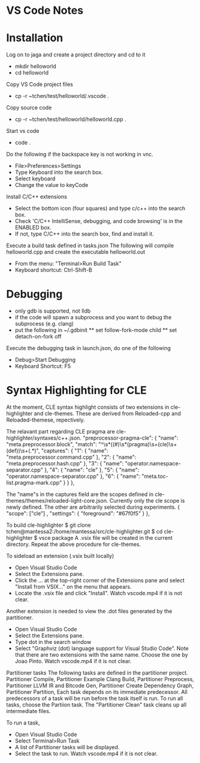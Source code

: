 <h1> VS Code Notes</h1>

# Installation

Log on to jaga and create a project directory and cd to it
* mkdir helloworld
* cd helloworld

Copy VS Code project files
* cp -r ~tchen/test/helloworld/.vscode .

Copy source code
* cp -r ~tchen/test/helloworld/helloworld.cpp .

Start vs code
* code .

Do the following if the backspace key is not working in vnc.
* File>Preferences>Settings
* Type Keyboard into the search box.
* Select keyboard
* Change the value to keyCode

Install C/C++ extensions
* Select the bottom icon (four squares) and type c/c++ into the search box.
* Check 'C/C++ IntelliSense, debugging, and code browsing' is in the ENABLED box.
* If not, type C/C++ into the search box, find and install it.

Execute a build task defined in tasks.json
The following will compile helloworld.cpp and create the executable helloworld.out
* From the menu: "Terminal>Run Build Task"
* Keyboard shortcut: Ctrl-Shift-B

# Debugging
* only gdb is supported, not lldb
* if the code will spawn a subprocess and you want to debug the subprocess (e.g. clang)
* put the following in ~/.gdbinit
** set follow-fork-mode child
** set detach-on-fork off

Execute the debugging task in launch.json, do one of the following
* Debug>Start Debugging
* Keyboard Shortcut: F5

# Syntax Highlighting for CLE
At the moment, CLE syntax highlight consists of two extensions in cle-highlighter and cle-themes. These are derived from Reloaded-cpp and Reloaded-themese, repectively.

The relavant part regarding CLE pragma are cle-highlighter/syntaxes/c++.json.
    "preprocessor-pragma-cle": {
      "name": "meta.preprocessor.block",
      "match": "^\\s*((#)\\s*(pragma)\\s+(cle)\\s+(def))\\s+(.*)",
      "captures": {
        "1": { "name": "meta.preprocessor.command.cpp" },
        "2": { "name": "meta.preprocessor.hash.cpp" },
        "3": { "name": "operator.namespace-separator.cpp" },
        "4": { "name": "cle" },
        "5": { "name": "operator.namespace-separator.cpp" },
        "6": { "name": "meta.toc-list.pragma-mark.cpp" }
      }
    },

The "name"s in the captures field are the scopes defined in cle-themes/themes/reloaded-light-core.json. Currently only the cle scope is newly defined. The other are arbitrarily selected during experiments.
    { "scope": ["cle"]                     , "settings": { "foreground": "#67f0f5"  } },

To build cle-highlighter
   $ git clone tchen@mantessa2:/home/mantessa/src/cle-highlighter.git
   $ cd cle-highlighter
   $ vsce package
A .vsix file will be created in the current directory.
Repeat the above procedure for cle-themes. 

To sideload an extension (.vsix built locally)
  - Open Visual Studio Code
  - Select the Extensions pane.
  - Click the ... at the top-right corner of the Extensions pane and select "Install from VSIX..." on the menu that appears.
  - Locate the .vsix file and click "Install".
Watch vscode.mp4 if it is not clear.

Another extension is needed to view the .dot files generated by the partitioner.
  - Open Visual Studio Code
  - Select the Extensions pane.
  - Type dot in the search window
  - Select "Graphviz (dot) language support for Visual Studio Code".
    Note that there are two extensions with the same name. Choose the one by Joao Pinto.
Watch vscode.mp4 if it is not clear.

Partitioner tasks
The following tasks are defined in the partitioner project.
        Partitioner Compile,
        Partitioner Example Clang Build,
        Partitioner Preprocess,
        Partitioner LLVM IR and Bitcode Gen,
        Partitioner Create Dependency Graph,
        Partitioner Partition,
Each task depends on its immediate predecessor. All predecessors of a task will be run before the task itself is run.
To run all tasks, choose the Partiion task. The "Partitioner Clean" task cleans up all intermediate files.

To run a task,
  - Open Visual Studio Code
  - Select Terminal>Run Task
  - A list of Partitioner tasks will be displayed.
  - Select the task to run.
Watch vscode.mp4 if it is not clear.
